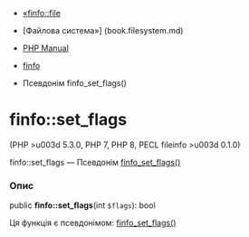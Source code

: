- [«finfo::file](finfo.file.md)
- [Файлова система»] (book.filesystem.md)

- [PHP Manual](index.md)
- [finfo](class.finfo.md)
- Псевдонім finfo_set_flags()

# finfo::set_flags

(PHP \>u003d 5.3.0, PHP 7, PHP 8, PECL fileinfo \>u003d 0.1.0)

finfo::set_flags — Псевдонім
[finfo_set_flags()](function.finfo-set-flags.md)

### Опис

public **finfo::set_flags**(int `$flags`): bool

Ця функція є псевдонімом:
[finfo_set_flags()](function.finfo-set-flags.md)
